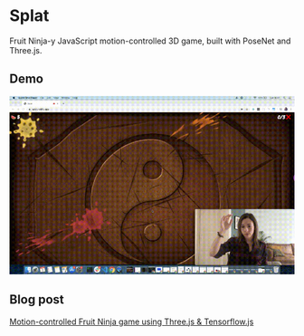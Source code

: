 # Splat

Fruit Ninja-y JavaScript motion-controlled 3D game, built with PoseNet and Three.js.

## Demo

![](splat-demo.gif)

## Blog post

[Motion-controlled Fruit Ninja game using Three.js & Tensorflow.js](https://dev.to/devdevcharlie/motion-controlled-fruit-ninja-game-using-three-js-tensorflow-js-18de)
